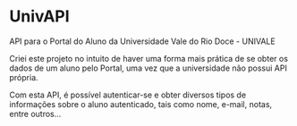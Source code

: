 # UnivAPI
API para o Portal do Aluno da Universidade Vale do Rio Doce - UNIVALE

Criei este projeto no intuito de haver uma forma mais prática de se obter os dados de um aluno pelo Portal, uma vez que a universidade não possui API própria.

Com esta API, é possível autenticar-se e obter diversos tipos de informações sobre o aluno autenticado, tais como nome, e-mail, notas, entre outros...
